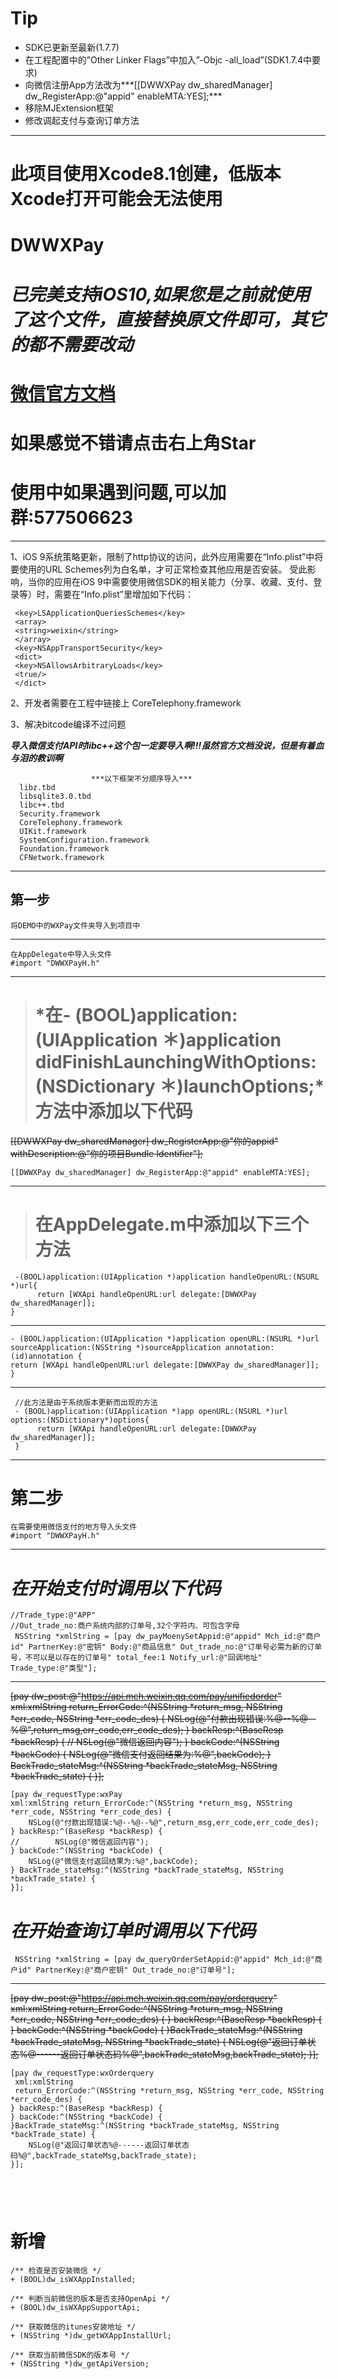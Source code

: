# Tip
- SDK已更新至最新(1.7.7)
- 在工程配置中的”Other Linker Flags”中加入”-Objc -all_load”(SDK1.7.4中要求)
- 向微信注册App方法改为***[[DWWXPay dw_sharedManager] dw_RegisterApp:@"appid" enableMTA:YES];***
- 移除MJExtension框架
- 修改调起支付与查询订单方法

---

# 此项目使用Xcode8.1创建，低版本Xcode打开可能会无法使用
# DWWXPay
# *已完美支持iOS10,如果您是之前就使用了这个文件，直接替换原文件即可，其它的都不需要改动*
# [微信官方文档](https://pay.weixin.qq.com/wiki/doc/api/app/app.php?chapter=9_1)
# 如果感觉不错请点击右上角Star
# 使用中如果遇到问题,可以加群:577506623
---

1、iOS 9系统策略更新，限制了http协议的访问，此外应用需要在“Info.plist”中将要使用的URL Schemes列为白名单，才可正常检查其他应用是否安装。
受此影响，当你的应用在iOS 9中需要使用微信SDK的相关能力（分享、收藏、支付、登录等）时，需要在“Info.plist”里增加如下代码：

     <key>LSApplicationQueriesSchemes</key>
     <array>
     <string>weixin</string>
     </array>
     <key>NSAppTransportSecurity</key>
     <dict>
     <key>NSAllowsArbitraryLoads</key>
     <true/>
     </dict>

2、开发者需要在工程中链接上 CoreTelephony.framework

3、解决bitcode编译不过问题


***导入微信支付API时libc++这个包一定要导入啊!!!虽然官方文档没说，但是有着血与泪的教训啊***
      
                      ***以下框架不分顺序导入***
      libz.tbd
      libsqlite3.0.tbd
      libc++.tbd
      Security.framework
      CoreTelephony.framework
      UIKit.framework
      SystemConfiguration.framework
      Foundation.framework
      CFNetwork.framework

---
## 第一步
    将DEMO中的WXPay文件夹导入到项目中
    

---
    在AppDelegate中导入头文件
    #import "DWWXPayH.h"
    
---
># *在- (BOOL)application:(UIApplication ＊)application didFinishLaunchingWithOptions:(NSDictionary ＊)launchOptions;*方法中添加以下代码
~~[[DWWXPay dw_sharedManager] dw_RegisterApp:@"你的appid" withDescription:@"你的项目Bundle Identifier"];~~
    
    [[DWWXPay dw_sharedManager] dw_RegisterApp:@"appid" enableMTA:YES];
     
---
># 在AppDelegate.m中添加以下三个方法
     -(BOOL)application:(UIApplication *)application handleOpenURL:(NSURL *)url{
          return [WXApi handleOpenURL:url delegate:[DWWXPay dw_sharedManager]];
    }
---
    - (BOOL)application:(UIApplication *)application openURL:(NSURL *)url sourceApplication:(NSString *)sourceApplication annotation:(id)annotation {
    return [WXApi handleOpenURL:url delegate:[DWWXPay dw_sharedManager]];
    }
---
     //此方法是由于系统版本更新而出现的方法
     - (BOOL)application:(UIApplication *)app openURL:(NSURL *)url options:(NSDictionary*)options{
          return [WXApi handleOpenURL:url delegate:[DWWXPay dw_sharedManager]];
     }
---
# 第二步
    在需要使用微信支付的地方导入头文件
    #import "DWWXPayH.h"
---    

# *在开始支付时调用以下代码*
	//Trade_type:@"APP"
	//Out_trade_no:商户系统内部的订单号,32个字符内、可包含字母
     NSString *xmlString = [pay dw_payMoenySetAppid:@"appid" Mch_id:@"商户id" PartnerKey:@"密钥" Body:@"商品信息" Out_trade_no:@"订单号必需为新的订单号，不可以是以存在的订单号" total_fee:1 Notify_url:@"回调地址" Trade_type:@"类型"];
    
----
~~[pay dw_post:@"https://api.mch.weixin.qq.com/pay/unifiedorder" 
xml:xmlString 
return_ErrorCode:^(NSString *return_msg, NSString *err_code, NSString *err_code_des) {
        NSLog(@"付款出现错误:%@--%@--%@",return_msg,err_code,err_code_des);
    } backResp:^(BaseResp *backResp) { 
	//        NSLog(@"微信返回内容");
    } backCode:^(NSString *backCode) { 
        NSLog(@"微信支付返回结果为:%@",backCode);
    } BackTrade_stateMsg:^(NSString *backTrade_stateMsg, NSString *backTrade_state) {
    }];~~
    
    [pay dw_requestType:wxPay
    xml:xmlString return_ErrorCode:^(NSString *return_msg, NSString *err_code, NSString *err_code_des) {
        NSLog(@"付款出现错误:%@--%@--%@",return_msg,err_code,err_code_des);
    } backResp:^(BaseResp *backResp) { 
	//        NSLog(@"微信返回内容");
    } backCode:^(NSString *backCode) { 
        NSLog(@"微信支付返回结果为:%@",backCode);
    } BackTrade_stateMsg:^(NSString *backTrade_stateMsg, NSString *backTrade_state) {
    }];

# *在开始查询订单时调用以下代码*
	 NSString *xmlString = [pay dw_queryOrderSetAppid:@"appid" Mch_id:@"商户id" PartnerKey:@"商户密钥" Out_trade_no:@"订单号"];
	 
---
~~[pay dw_post:@"https://api.mch.weixin.qq.com/pay/orderquery" 
xml:xmlString 
return_ErrorCode:^(NSString *return_msg, NSString *err_code, NSString *err_code_des) {
    } backResp:^(BaseResp *backResp) { 
    } backCode:^(NSString *backCode) {
    }BackTrade_stateMsg:^(NSString *backTrade_stateMsg, NSString *backTrade_state) {
        NSLog(@"返回订单状态%@------返回订单状态码%@",backTrade_stateMsg,backTrade_state);
   	}];~~
   	
   	[pay dw_requestType:wxOrderquery
   	 xml:xmlString 
   	 return_ErrorCode:^(NSString *return_msg, NSString *err_code, NSString *err_code_des) {
    } backResp:^(BaseResp *backResp) { 
    } backCode:^(NSString *backCode) {
    }BackTrade_stateMsg:^(NSString *backTrade_stateMsg, NSString *backTrade_state) {
        NSLog(@"返回订单状态%@------返回订单状态码%@",backTrade_stateMsg,backTrade_state);
   	}];
    
---
# 新增
	/** 检查是否安装微信 */
	+ (BOOL)dw_isWXAppInstalled;

	/** 判断当前微信的版本是否支持OpenApi */
	+ (BOOL)dw_isWXAppSupportApi;

	/** 获取微信的itunes安装地址 */
	+ (NSString *)dw_getWXAppInstallUrl;

	/** 获取当前微信SDK的版本号 */
	+ (NSString *)dw_getApiVersion;


